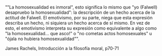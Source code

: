 ""La homosexualidad es inmoral", esto significa lo mismo que "yo (Falwell) desapruebo la homosexualidad": la descripción de un hecho acerca de la actitud de Falwell. El emotivismo, por su parte, niega que esta expresión describa un hecho, ni siquiera un hecho acerca de sí mismo. En vez de esto, el emotivismo interpreta su expresión como equivalente a algo como "la homosexualidad... que asco!" o "no cometas actos homosexuales" u "ójala no hubiera homosexualidad"".

James Rachels, Introducción a la filosofía moral, p70-71 